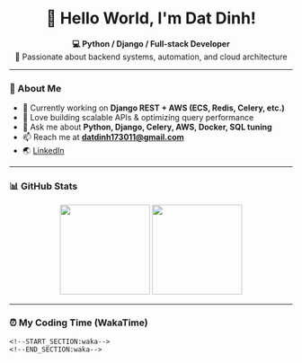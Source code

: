 <!-- Banner hoặc icon tùy chọn -->
<h1 align="center">👋 Hello World, I'm Dat Dinh!</h1>

<p align="center">
  <b>💻 Python / Django / Full-stack Developer</b> <br>
  🚀 Passionate about backend systems, automation, and cloud architecture  
</p>

---

### 🧠 About Me  
- 🔭 Currently working on **Django REST + AWS (ECS, Redis, Celery, etc.)**  
- 🧩 Love building scalable APIs & optimizing query performance  
- 💬 Ask me about **Python, Django, Celery, AWS, Docker, SQL tuning**  
- 📫 Reach me at **datdinh173011@gmail.com**  
- 🌏 [LinkedIn](https://linkedin.com/in/datdinh173011)  

---

### 📊 GitHub Stats  

<p align="center">
  <img src="https://github-readme-stats.vercel.app/api?username=datdinh173011&show_icons=true&theme=tokyonight&hide_border=true" height="160"/>
  <img src="https://github-readme-stats.vercel.app/api/top-langs/?username=datdinh173011&layout=compact&theme=tokyonight&hide_border=true" height="160"/>
</p>

---

### ⏰ My Coding Time (WakaTime)

```text
<!--START_SECTION:waka-->
<!--END_SECTION:waka-->
